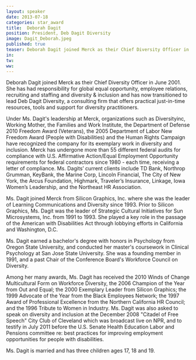 ```yaml
---
layout: speaker
date: 2013-07-18
categories: star_award
title:  Deborah Dagit
position: President, Deb Dagit Diversity
image: Dagit_Deborah.jpeg
published: true
teaser: Deborah Dagit joined Merck as their Chief Diversity Officer in June 2001.  She has had responsibility for global equal opportunity, employee relations, recruiting and staffing and diversity & inclusion and has now transitioned to lead Deb Dagit Diversity, a consulting firm that offers practical just-in-time resources, tools and support for diversity practitioners.
in:
tw: 
ww:
---
```


Deborah Dagit joined Merck as their Chief Diversity Officer in June 2001.  She has had responsibility for global equal opportunity, employee relations, recruiting and staffing and diversity & inclusion and has now transitioned to lead Deb Dagit Diversity, a consulting firm that offers practical just-in-time resources, tools and support for diversity practitioners. 

Under Ms. Dagit's leadership at Merck, organizations such as Diversityinc, Working Mother, the Families and Work Institute, the Department of Defense 2010 Freedom Award (Veterans), the 2005 Department of Labor New Freedom Award (People with Disabilities) and the Human Rights Campaign have recognized the company for its exemplary work in diversity and inclusion. Merck has undergone more than 55 different federal audits for compliance with U.S. Affirmative Action/Equal Employment Opportunity requirements for federal contractors since 1980 - each time, receiving a letter of compliance.  Ms. Dagits’ current clients include TD Bank, Northrop Grumman, KeyBank, the Marine Corp, Lincoln Financial, The City of New York, the Arcus Foundation, Highmark, Traveler’s Insurance, Linkage, Iowa Women’s Leadership, and the Northeast HR Association.

Ms. Dagit joined Merck from Silicon Graphics, Inc. where she was the leader of Learning Communications and Diversity since 1993.  Prior to Silicon Graphics, Ms. Dagit was the leader of Strategic Cultural Initiatives for Sun Microsystems, Inc. from 1991 to 1993.  She played a key role in the passage of the American with Disabilities Act through lobbying efforts in California and Washington, D.C.  

Ms. Dagit earned a bachelor's degree with honors in Psychology from Oregon State University, and conducted her master's coursework in Clinical Psychology at San Jose State University.  She was a founding member in 1991, and a past Chair of the Conference Board's Workforce Council on Diversity.  

Among her many awards, Ms. Dagit has received the 2010 Winds of Change Multicultural Form on Workforce Diversity, the 2006 Champion of the Year from Out and Equal; the 2000 Exemplary Leader from Silicon Graphics; the 1999 Advocate of the Year from the Black Employees Network; the 1997 Award of Professional Excellence from the Northern California HR Council; and the 1996 Tribute to Women in Industry. Ms. Dagit was also asked to speak on diversity and inclusion at the December 2008 "Citadel of Free Speech" City Club of Cleveland which was broadcast live on NPR, and to testify in July 2011 before the U.S. Senate Health Education Labor and Pensions committee re: best practices for improving employment opportunities for people with disabilities.

Ms. Dagit is married and has three children ages 17, 18 and 19.